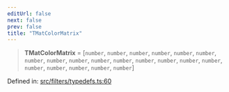 ```yaml
---
editUrl: false
next: false
prev: false
title: "TMatColorMatrix"
---
```


> **TMatColorMatrix** = \[`number`, `number`, `number`, `number`, `number`, `number`, `number`, `number`, `number`, `number`, `number`, `number`, `number`, `number`, `number`, `number`, `number`, `number`, `number`, `number`\]

Defined in: [src/filters/typedefs.ts:60](https://github.com/fabricjs/fabric.js/blob/b4f67b1cfd353d0e2763b168e07bce6b67895452/src/filters/typedefs.ts#L60)
